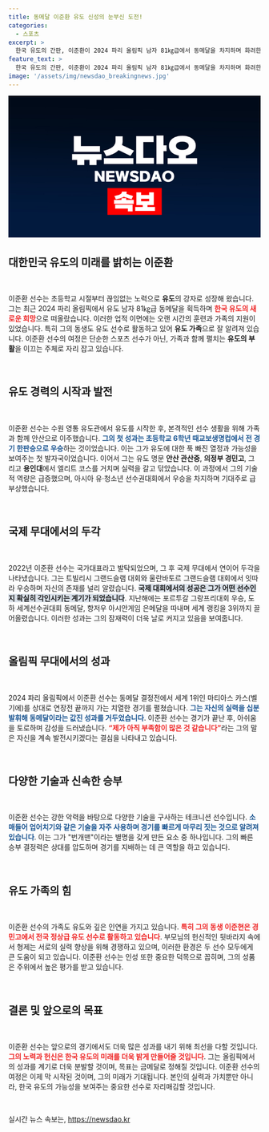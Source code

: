 ```yaml
---
title: 동메달 이준환 유도 신성의 눈부신 도전!
categories:
  - 스포츠
excerpt: >
  한국 유도의 간판, 이준환이 2024 파리 올림픽 남자 81㎏급에서 동메달을 차지하며 화려한 입지를 다졌다. ‘번개맨’으로 불리는 그는 빠른 승부와 다양한 기술로 주목받고 있으며, 동생도 유도 선수로 활약 중이다.
feature_text: >
  한국 유도의 간판, 이준환이 2024 파리 올림픽 남자 81㎏급에서 동메달을 차지하며 화려한 입지를 다졌다. ‘번개맨’으로 불리는 그는 빠른 승부와 다양한 기술로 주목받고 있으며, 동생도 유도 선수로 활약 중이다.
image: '/assets/img/newsdao_breakingnews.jpg'
---
```


<p><img src="/assets/img/newsdao_breakingnews.jpg" alt="ranknews 속보" /></p>

<h2 data-ke-size="size26">대한민국 유도의 미래를 밝히는 이준환</h2>

<p data-ke-size="size16">&nbsp;</p>

<p>이준환 선수는 초등학교 시절부터 끊임없는 노력으로 <strong>유도</strong>의 강자로 성장해 왔습니다. 그는 최근 2024 파리 올림픽에서 유도 남자 81㎏급 동메달을 획득하며 <b><span style="color: #ee2323;">한국 유도의 새로운 희망</span></b>으로 떠올랐습니다. 이러한 업적 이면에는 오랜 시간의 훈련과 가족의 지원이 있었습니다. 특히 그의 동생도 유도 선수로 활동하고 있어 <strong>유도 가족</strong>으로 잘 알려져 있습니다. 이준환 선수의 여정은 단순한 스포츠 선수가 아닌, 가족과 함께 펼치는 <strong>유도의 부활</strong>을 이끄는 주체로 자리 잡고 있습니다. </p>

<p data-ke-size="size16">&nbsp;</p>

<h2 data-ke-size="size26">유도 경력의 시작과 발전</h2>

<p data-ke-size="size16">&nbsp;</p>

<p>이준환 선수는 수원 영통 유도관에서 유도를 시작한 후, 본격적인 선수 생활을 위해 가족과 함께 안산으로 이주했습니다. <b><span style="color: #1a5490;">그의 첫 성과는 초등학교 6학년 때교보생명컵에서 전 경기 한판승으로 우승</span></b>하는 것이었습니다. 이는 그가 유도에 대한 푹 빠진 열정과 가능성을 보여주는 첫 발자국이었습니다. 이어서 그는 유도 명문 <strong>안산 관산중</strong>, <strong>의정부 경민고</strong>, 그리고 <strong>용인대</strong>에서 엘리트 코스를 거치며 실력을 갈고 닦았습니다. 이 과정에서 그의 기술적 역량은 급증했으며, 아시아 유·청소년 선수권대회에서 우승을 차지하며 기대주로 급부상했습니다.</p>

<p data-ke-size="size16">&nbsp;</p>

<h2 data-ke-size="size26">국제 무대에서의 두각</h2>

<p data-ke-size="size16">&nbsp;</p>

<p>2022년 이준환 선수는 국가대표라고 발탁되었으며, 그 후 국제 무대에서 연이어 두각을 나타냈습니다. 그는 트빌리시 그랜드슬램 대회와 울란바토르 그랜드슬램 대회에서 잇따라 우승하며 자신의 존재를 널리 알렸습니다. <b><span style="background-color: #21538527;">국제 대회에서의 성공은 그가 어떤 선수인지 확실히 각인시키는 계기가 되었습니다</span></b>. 지난해에는 포르투갈 그랑프리대회 우승, 도하 세계선수권대회 동메달, 항저우 아시안게임 은메달을 따내며 세계 랭킹을 3위까지 끌어올렸습니다. 이러한 성과는 그의 잠재력이 더욱 날로 커지고 있음을 보여줍니다.</p>

<p data-ke-size="size16">&nbsp;</p>

<h2 data-ke-size="size26">올림픽 무대에서의 성과</h2>

<p data-ke-size="size16">&nbsp;</p>

<p>2024 파리 올림픽에서 이준환 선수는 동메달 결정전에서 세계 1위인 마티아스 카스(벨기에)를 상대로 연장전 끝까지 가는 치열한 경기를 펼쳤습니다. <b><span style="color: #1a5490;">그는 자신의 실력을 십분 발휘해 동메달이라는 값진 성과를 거두었습니다</span></b>. 이준환 선수는 경기가 끝난 후, 아쉬움을 토로하며 감성을 드러냈습니다. <b><span style="color: #ee2323;">“제가 아직 부족함이 많은 것 같습니다”</span></b>라는 그의 말은 자신을 계속 발전시키겠다는 결심을 나타내고 있습니다.</p>

<p data-ke-size="size16">&nbsp;</p>

<h2 data-ke-size="size26">다양한 기술과 신속한 승부</h2>

<p data-ke-size="size16">&nbsp;</p>

<p>이준환 선수는 강한 악력을 바탕으로 다양한 기술을 구사하는 테크니션 선수입니다. <b><span style="color: #1a5490;">소매들어 업어치기와 같은 기술을 자주 사용하며 경기를 빠르게 마무리 짓는 것으로 알려져 있습니다</span></b>. 이는 그가 "번개맨"이라는 별명을 갖게 만든 요소 중 하나입니다. 그의 빠른 승부 결정력은 상대를 압도하며 경기를 지배하는 데 큰 역할을 하고 있습니다.</p>

<p data-ke-size="size16">&nbsp;</p>

<h2 data-ke-size="size26">유도 가족의 힘</h2>

<p data-ke-size="size16">&nbsp;</p>

<p>이준환 선수의 가족도 유도와 깊은 인연을 가지고 있습니다. <b><span style="color: #ee2323;">특히 그의 동생 이준현은 경민고에서 전국 정상급 유도 선수로 활동하고 있습니다</span></b>. 부모님의 헌신적인 뒷바라지 속에서 형제는 서로의 실력 향상을 위해 경쟁하고 있으며, 이러한 환경은 두 선수 모두에게 큰 도움이 되고 있습니다. 이준환 선수는 인성 또한 중요한 덕목으로 꼽히며, 그의 성품은 주위에서 높은 평가를 받고 있습니다.</p>

<p data-ke-size="size16">&nbsp;</p>

<h2 data-ke-size="size26">결론 및 앞으로의 목표</h2>

<p data-ke-size="size16">&nbsp;</p>

<p>이준환 선수는 앞으로의 경기에서도 더욱 많은 성과를 내기 위해 최선을 다할 것입니다. <b><span style="color: #ee2323;">그의 노력과 헌신은 한국 유도의 미래를 더욱 밝게 만들어줄 것입니다</span></b>. 그는 올림픽에서의 성과를 계기로 더욱 분발할 것이며, 목표는 금메달로 정해질 것입니다. 이준환 선수의 여정은 이제 막 시작된 것이며, 그의 미래가 기대됩니다. 본인의 실력과 가치뿐만 아니라, 한국 유도의 가능성을 보여주는 중요한 선수로 자리매김할 것입니다.</p>

<p data-ke-size="size16">&nbsp;</p>
실시간 뉴스 속보는, <a href="https://newsdao.kr" rel="dofollow">https://newsdao.kr</a>


